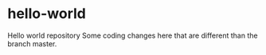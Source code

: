 # hello-world
Hello world repository
Some coding changes here that are different than the branch master.
